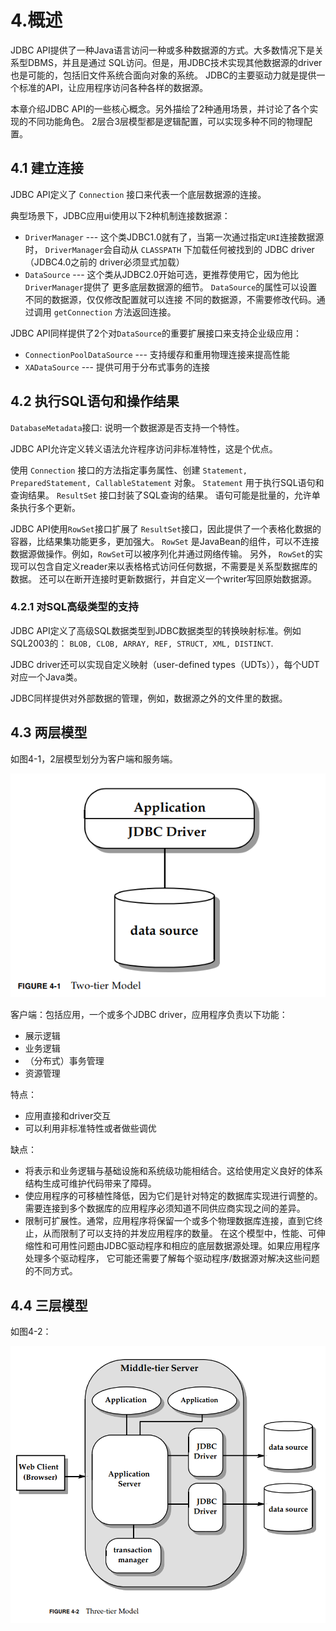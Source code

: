 # 4.概述

JDBC API提供了一种Java语言访问一种或多种数据源的方式。大多数情况下是关系型DBMS，并且是通过
SQL访问。但是，用JDBC技术实现其他数据源的driver也是可能的，包括旧文件系统合面向对象的系统。
JDBC的主要驱动力就是提供一个标准的API，让应用程序访问各种各样的数据源。

本章介绍JDBC API的一些核心概念。另外描绘了2种通用场景，并讨论了各个实现的不同功能角色。
2层合3层模型都是逻辑配置，可以实现多种不同的物理配置。

## 4.1 建立连接

JDBC API定义了 `Connection` 接口来代表一个底层数据源的连接。

典型场景下，JDBC应用ui使用以下2种机制连接数据源：

* `DriverManager` --- 这个类JDBC1.0就有了，当第一次通过指定`URI`连接数据源时，
    `DriverManager`会自动从 `CLASSPATH` 下加载任何被找到的 JDBC driver（JDBC4.0之前的
    driver必须显式加载）
* `DataSource` --- 这个类从JDBC2.0开始可选，更推荐使用它，因为他比`DriverManager`提供了
    更多底层数据源的细节。 `DataSource`的属性可以设置不同的数据源，仅仅修改配置就可以连接
    不同的数据源，不需要修改代码。通过调用 `getConnection` 方法返回连接。

JDBC API同样提供了2个对`DataSource`的重要扩展接口来支持企业级应用：

* `ConnectionPoolDataSource` --- 支持缓存和重用物理连接来提高性能
* `XADataSource` --- 提供可用于分布式事务的连接

## 4.2 执行SQL语句和操作结果

`DatabaseMetadata`接口: 说明一个数据源是否支持一个特性。

JDBC API允许定义转义语法允许程序访问非标准特性，这是个优点。

使用 `Connection` 接口的方法指定事务属性、创建 `Statement, PreparedStatement, CallableStatement` 对象。
`Statement` 用于执行SQL语句和查询结果。
`ResultSet` 接口封装了SQL查询的结果。
语句可能是批量的，允许单条执行多个更新。

JDBC API使用`RowSet`接口扩展了 `ResultSet`接口，因此提供了一个表格化数据的容器，比结果集功能更多，更加强大。
`RowSet` 是JavaBean的组件，可以不连接数据源做操作。例如，`RowSet`可以被序列化并通过网络传输。
另外， `RowSet`的实现可以包含自定义reader来以表格格式访问任何数据，不需要是关系型数据库的数据。
还可以在断开连接时更新数据行，并自定义一个writer写回原始数据源。

### 4.2.1 对SQL高级类型的支持

JDBC API定义了高级SQL数据类型到JDBC数据类型的转换映射标准。例如SQL2003的： `BLOB, CLOB, ARRAY, REF, STRUCT, XML, DISTINCT`.

JDBC driver还可以实现自定义映射（user-defined types（UDTs）），每个UDT对应一个Java类。

JDBC同样提供对外部数据的管理，例如，数据源之外的文件里的数据。

## 4.3 两层模型
如图4-1，2层模型划分为客户端和服务端。

![two-tier](./imgs/04-01.png)   

客户端：包括应用，一个或多个JDBC driver，应用程序负责以下功能：

* 展示逻辑
* 业务逻辑
* （分布式）事务管理
* 资源管理

特点：
* 应用直接和driver交互
* 可以利用非标准特性或者做些调优

缺点：
* 将表示和业务逻辑与基础设施和系统级功能相结合。这给使用定义良好的体系结构生成可维护代码带来了障碍。
* 使应用程序的可移植性降低，因为它们是针对特定的数据库实现进行调整的。需要连接到多个数据库的应用程序必须知道不同供应商实现之间的差异。
* 限制可扩展性。通常，应用程序将保留一个或多个物理数据库连接，直到它终止，从而限制了可以支持的并发应用程序的数量。
    在这个模型中，性能、可伸缩性和可用性问题由JDBC驱动程序和相应的底层数据源处理。如果应用程序处理多个驱动程序，
    它可能还需要了解每个驱动程序/数据源对解决这些问题的不同方式。

## 4.4 三层模型

如图4-2：

![3-tier](./imgs/04-02.png)  

